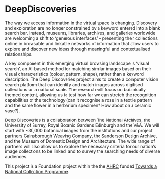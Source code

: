 # DeepDiscoveries

The way we access information in the virtual space is changing. Discovery and exploration are no longer constrained by a keyword entered into a blank search bar. Instead, museums, libraries, archives, and galleries worldwide are welcoming a shift to ‘generous interfaces’ – presenting their collections online in browsable and linkable networks of information that allow users to explore and discover new ideas through meaningful and contextualised relationships.

A key component in this emerging virtual browsing landscape is ‘visual search’, an AI-based method for matching similar images based on their visual characteristics (colour, pattern, shape), rather than a keyword description. The Deep Discoveries project aims to create a computer vision search platform that can identify and match images across digitised collections on a national scale. The research will focus on botanically themed content, allowing us to test how far we can stretch the recognition capabilities of the technology (can it recognise a rose in a textile pattern and the same flower in a herbarium specimen? How about on a ceramic vase?).

Deep Discoveries is a collaboration between The National Archives, the University of Surrey, Royal Botanic Gardens Edinburgh and the V&A. We will start with ~30,000 botanical images from the institutions and our project partners Gainsborough Weaving Company, the Sanderson Design Archive, and the Museum of Domestic Design and Architecture. The wide range of partners will also allow us to explore the necessary criteria for our nation’s image collections to be linked, and to survey the searching needs of diverse audiences.

This project is a Foundation project within the the [AHRC](https://ahrc.ukri.org/) funded [Towards a National Collection Programme](https://ahrc.ukri.org/research/fundedthemesandprogrammes/tanc-opening-uk-heritage-to-the-world/).
